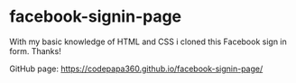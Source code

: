 # facebook-signin-page
With my basic knowledge of HTML and CSS i cloned this Facebook sign in form. Thanks!


GitHub page: https://codepapa360.github.io/facebook-signin-page/
